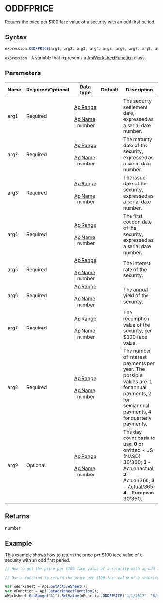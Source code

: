 # ODDFPRICE

Returns the price per $100 face value of a security with an odd first period.

## Syntax

```javascript
expression.ODDFPRICE(arg1, arg2, arg3, arg4, arg5, arg6, arg7, arg8, arg9);
```

`expression` - A variable that represents a [ApiWorksheetFunction](../ApiWorksheetFunction.md) class.

## Parameters

| **Name** | **Required/Optional** | **Data type** | **Default** | **Description** |
| ------------- | ------------- | ------------- | ------------- | ------------- |
| arg1 | Required | [ApiRange](../../ApiRange/ApiRange.md) \| [ApiName](../../ApiName/ApiName.md) \| number |  | The security settlement date, expressed as a serial date number. |
| arg2 | Required | [ApiRange](../../ApiRange/ApiRange.md) \| [ApiName](../../ApiName/ApiName.md) \| number |  | The maturity date of the security, expressed as a serial date number. |
| arg3 | Required | [ApiRange](../../ApiRange/ApiRange.md) \| [ApiName](../../ApiName/ApiName.md) \| number |  | The issue date of the security, expressed as a serial date number. |
| arg4 | Required | [ApiRange](../../ApiRange/ApiRange.md) \| [ApiName](../../ApiName/ApiName.md) \| number |  | The first coupon date of the security, expressed as a serial date number. |
| arg5 | Required | [ApiRange](../../ApiRange/ApiRange.md) \| [ApiName](../../ApiName/ApiName.md) \| number |  | The interest rate of the security. |
| arg6 | Required | [ApiRange](../../ApiRange/ApiRange.md) \| [ApiName](../../ApiName/ApiName.md) \| number |  | The annual yield of the security. |
| arg7 | Required | [ApiRange](../../ApiRange/ApiRange.md) \| [ApiName](../../ApiName/ApiName.md) \| number |  | The redemption value of the security, per $100 face value. |
| arg8 | Required | [ApiRange](../../ApiRange/ApiRange.md) \| [ApiName](../../ApiName/ApiName.md) \| number |  | The number of interest payments per year. The possible values are: 1 for annual payments, 2 for semiannual payments, 4 for quarterly payments. |
| arg9 | Optional | [ApiRange](../../ApiRange/ApiRange.md) \| [ApiName](../../ApiName/ApiName.md) \| number |  | The day count basis to use: **0** or omitted - US (NASD) 30/360; **1** - Actual/actual; **2** - Actual/360; **3** - Actual/365; **4** - European 30/360. |

## Returns

number

## Example

This example shows how to return the price per $100 face value of a security with an odd first period.

```javascript editor-xlsx
// How to get the price per $100 face value of a security with an odd first period.

// Use a function to return the price per $100 face value of a security.

var oWorksheet = Api.GetActiveSheet();
var oFunction = Api.GetWorksheetFunction();
oWorksheet.GetRange("A1").SetValue(oFunction.ODDFPRICE("1/1/2017", "6/1/2019", "12/1/2016", "3/15/2017", 0.05, 0.09, 100, 2));
```
